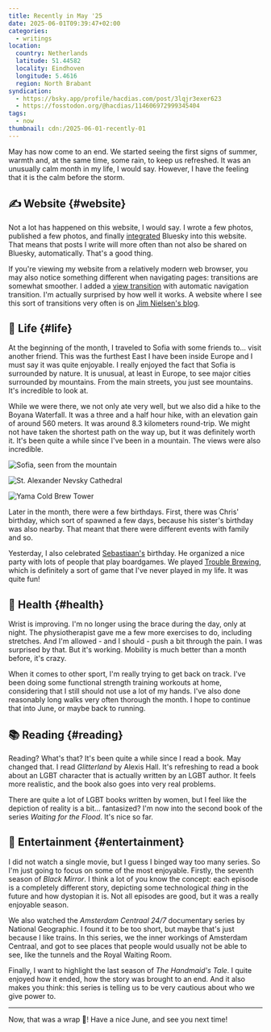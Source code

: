 ```yaml
---
title: Recently in May '25
date: 2025-06-01T09:39:47+02:00
categories:
  - writings
location:
  country: Netherlands
  latitude: 51.44582
  locality: Eindhoven
  longitude: 5.4616
  region: North Brabant
syndication:
  - https://bsky.app/profile/hacdias.com/post/3lqjr3exer623
  - https://fosstodon.org/@hacdias/114606972999345404
tags:
  - now
thumbnail: cdn:/2025-06-01-recently-01
---
```


May has now come to an end. We started seeing the first signs of summer, warmth and, at the same time, some rain, to keep us refreshed. It was an unusually calm month in my life, I would say. However, I have the feeling that it is the calm before the storm.

<!--more-->

## ✍️ Website {#website}

Not a lot has happened on this website, I would say. I wrote a few photos, published a few photos, and finally [integrated](/2025/05/30/integrating-bluesky/) Bluesky into this website. That means that posts I write will more often than not also be shared on Bluesky, automatically. That's a good thing.

If you're viewing my website from a relatively modern web browser, you may also notice something different when navigating pages: transitions are somewhat smoother. I added a [view transition](https://developer.mozilla.org/en-US/docs/Web/CSS/@view-transition) with automatic navigation transition. I'm actually surprised by how well it works. A website where I see this sort of transitions very often is on [Jim Nielsen's blog](https://blog.jim-nielsen.com/).

## 🍄 Life {#life}

At the beginning of the month, I traveled to Sofia with some friends to... visit another friend. This was the furthest East I have been inside Europe and I must say it was quite enjoyable. I really enjoyed the fact that Sofia is surrounded by nature. It is unusual, at least in Europe, to see major cities surrounded by mountains. From the main streets, you just see mountains. It's incredible to look at.

While we were there, we not only ate very well, but we also did a hike to the Boyana Waterfall. It was a three and a half hour hike, with an elevation gain of around 560 meters. It was around 8.3 kilometers round-trip. We might not have taken the shortest path on the way up, but it was definitely worth it. It's been quite a while since I've been in a mountain. The views were also incredible.

<div class='fg' style='grid-template-columns: repeat(3, 1fr);'>

![Sofia, seen from the mountain](cdn:/2025-06-01-recently-03)

![St. Alexander Nevsky Cathedral](cdn:/2025-06-01-recently-04)

![Yama Cold Brew Tower](cdn:/2025-06-01-recently-02)

</div>

Later in the month, there were a few birthdays. First, there was Chris' birthday, which sort of spawned a few days, because his sister's birthday was also nearby. That meant that there were different events with family and so.

Yesterday, I also celebrated [Sebastiaan's](https://seblog.nl/) birthday. He organized a nice party with lots of people that play boardgames. We played [Trouble Brewing](https://bloodontheclocktower.com/editions/trouble-brewing), which is definitely a sort of game that I've never played in my life. It was quite fun!

## 💪 Health {#health}

Wrist is improving. I'm no longer using the brace during the day, only at night. The physiotherapist gave me a few more exercises to do, including stretches. And I'm allowed - and I should - push a bit through the pain. I was surprised by that. But it's working. Mobility is much better than a month before, it's crazy.

When it comes to other sport, I'm really trying to get back on track. I've been doing some functional strength training workouts at home, considering that I still should not use a lot of my hands. I've also done reasonably long walks very often thorough the month. I hope to continue that into June, or maybe back to running.

## 📚 Reading {#reading}

Reading? What's that? It's been quite a while since I read a book. May changed that. I read *Glitterland* by Alexis Hall. It's refreshing to read a book about an LGBT character that is actually written by an LGBT author. It feels more realistic, and the book also goes into very real problems.

There are quite a lot of LGBT books written by women, but I feel like the depiction of reality is a bit... fantasized? I'm now into the second book of the series *Waiting for the Flood*. It's nice so far.

## 🍿 Entertainment {#entertainment}

I did not watch a single movie, but I guess I binged way too many series. So I'm just going to focus on some of the most enjoyable. Firstly, the seventh season of *Black Mirror*. I think a lot of you know the concept: each episode is a completely different story, depicting some technological *thing* in the future and how dystopian it is. Not all episodes are good, but it was a really enjoyable season.

We also watched the *Amsterdam Centraal 24/7* documentary series by National Geographic. I found it to be too short, but maybe that's just because I like trains. In this series, we the inner workings of Amsterdam Centraal, and got to see places that people would usually not be able to see, like the tunnels and the Royal Waiting Room.

Finally, I want to highlight the last season of *The Handmaid's Tale*. I quite enjoyed how it ended, how the story was brought to an end. And it also makes you think: this series is telling us to be very cautious about who we give power to.

<hr>

Now, that was a wrap 🎁! Have a nice June, and see you next time!
